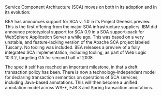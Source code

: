 Service Component Architecture (SCA) moves on both in its adoption and in its evolution:

BEA has announces support for SCA v. 1.0 in its Project Genesis preview. This is the first offering from the major SOA infrastructure suppliers. IBM did announce prototypical support for SCA 0.9 in a SOA support-pack for WebSphere Application Server a while ago. This was based on a very unstable, and feature-lacking version of the Apache SCA project labeled Tuscany. No tooling was included. BEA releases a preview of a fully integrated SCA implementation, including tooling, as part of Web Logic 10.3.2, targeting GA for second half of 2008.

The spec it self has reached an important milestone, in that a draft transaction policy has been. There is now a technology-independent model for declaring transaction semantics on operations of SCA services, including Java-based annotations. This will then become a unified annotation model across WS-*, EJB 3 and Spring transaction annotations.
